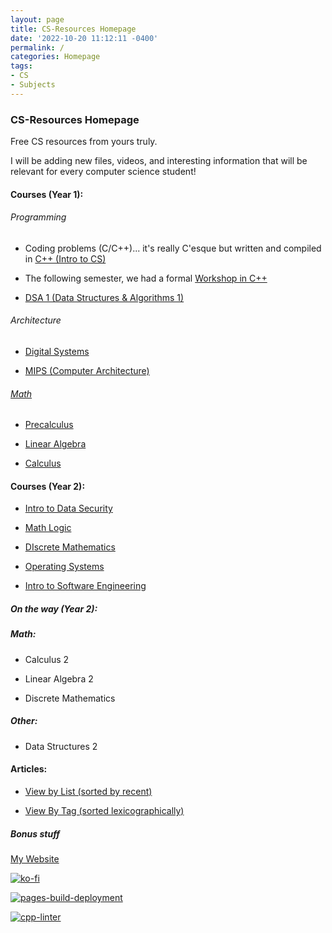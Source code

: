 ```yaml
---
layout: page
title: CS-Resources Homepage
date: '2022-10-20 11:12:11 -0400'
permalink: /
categories: Homepage
tags:
- CS
- Subjects
---
```


### CS-Resources Homepage

Free CS resources from yours truly.

I will be adding new files, videos, and interesting information that will be relevant for every computer science student!


#### Courses (Year 1): 

###### Programming

* Coding problems (C/C++)... it's really C'esque but written and compiled in  [C++ (Intro to CS)](https://avipars.github.io/CS-Resources/intro_cs/)


* The following semester, we had a formal [Workshop in C++](https://avipars.github.io/CS-Resources/cpp_workshop)


* [DSA 1 (Data Structures & Algorithms 1)](https://avipars.github.io/CS-Resources/data_struct/)


###### Architecture

* [Digital Systems](https://avipars.github.io/CS-Resources/DigitalSystems/)


* [MIPS (Computer Architecture)](https://avipars.github.io/CS-Resources/mips/)


###### [Math](https://avipars.github.io/CS-Resources/math/)


* [Precalculus](https://avipars.github.io/CS-Resources/math/precalculus)


* [Linear Algebra](https://avipars.github.io/CS-Resources/math/linearalgebra)


* [Calculus](https://avipars.github.io/CS-Resources/math/calculus)

#### Courses (Year 2): 

* [Intro to Data Security](https://avipars.github.io/CS-Resources/intro_sec)


* [Math Logic](https://avipars.github.io/CS-Resources/math/logic)


* [DIscrete Mathematics](https://cs.aviparshan.com/math/discrete/)


* [Operating Systems](https://cs.aviparshan.com/os)


* [Intro to Software Engineering](https://cs.aviparshan.com/software_eng)

##### On the way (Year 2):

##### Math:

* Calculus 2

* Linear Algebra 2

* Discrete Mathematics

##### Other: 


* Data Structures 2 


#### Articles: 

* [View by List (sorted by recent)](https://cs.aviparshan.com/blog)


* [View By Tag (sorted lexicographically)](https://cs.aviparshan.com/tags)


##### Bonus stuff

[My Website](https://www.aviparshan.com/)

[![ko-fi](https://ko-fi.com/img/githubbutton_sm.svg)](https://ko-fi.com/J3J81LRFO)

[![pages-build-deployment](https://github.com/avipars/CS-Resources/actions/workflows/pages/pages-build-deployment/badge.svg)](https://github.com/avipars/CS-Resources/actions/workflows/pages/pages-build-deployment)

[![cpp-linter](https://github.com/cpp-linter/cpp-linter-action/actions/workflows/cpp-linter.yml/badge.svg)](https://github.com/cpp-linter/cpp-linter-action/actions/workflows/cpp-linter.yml)